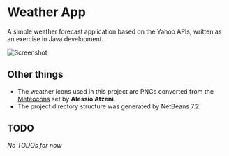 # Weather App
A simple weather forecast application based on the Yahoo APIs, written as an exercise in Java development.

![Screenshot](http://www.gabrielecirulli.com/p/Weather-20130103-142258.png)

## Other things
 - The weather icons used in this project are PNGs converted from the [Meteocons](http://www.alessioatzeni.com/meteocons/) set by **Alessio Atzeni**.
 - The project directory structure was generated by NetBeans 7.2.

## TODO
*No TODOs for now*